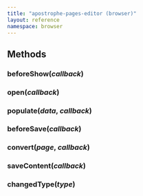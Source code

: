 ```yaml
---
title: "apostrophe-pages-editor (browser)"
layout: reference
namespace: browser
---
```


## Methods
### beforeShow(*callback*)

### open(*callback*)

### populate(*data*, *callback*)

### beforeSave(*callback*)

### convert(*page*, *callback*)

### saveContent(*callback*)

### changedType(*type*)

